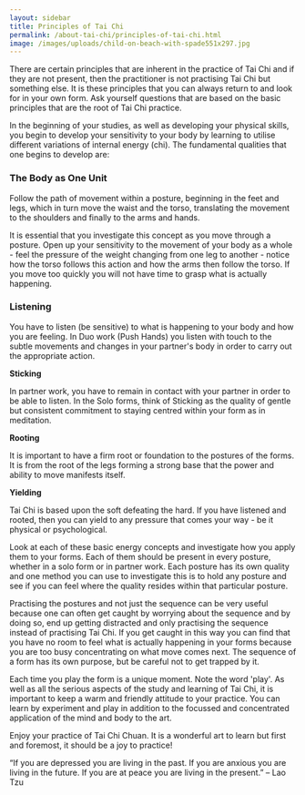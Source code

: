 ```yaml
---
layout: sidebar
title: Principles of Tai Chi
permalink: /about-tai-chi/principles-of-tai-chi.html
image: /images/uploads/child-on-beach-with-spade551x297.jpg
---
```

There are certain principles that are inherent in the practice of Tai Chi and if they are not present, then the practitioner is not practising Tai Chi but something else.  It is these principles that you can always return to and look for in your own form.  Ask yourself questions that are based on the basic principles that are the root of Tai Chi practice.

In the beginning of your studies, as well as developing your physical skills, you begin to develop your sensitivity to your body by learning to utilise different variations of internal energy (chi).  The fundamental qualities that one begins to develop are:

### The Body as One Unit

Follow the path of movement within a posture, beginning in the feet and legs, which in turn move the waist and the torso, translating the movement to the shoulders and finally to the arms and hands.

It is essential that you investigate this concept as you move through a posture.  Open up your sensitivity to the movement of your body as a whole - feel the pressure of the weight changing from one leg to  another - notice how the torso follows this action and how the arms then follow the torso.  If you move too quickly you will not have time to grasp what is actually happening.

### Listening

You have to listen (be sensitive) to what is happening  to your body and how you are feeling.  In Duo work (Push Hands) you listen with touch to the subtle movements and changes in your partner's body in order to carry out the appropriate action.

**Sticking**

In partner work, you have to remain in contact with your partner in order to be able to listen.  In the Solo forms, think of Sticking as the quality of gentle but consistent commitment to staying centred within your form as in meditation.

**Rooting**

It is important to have a firm root or foundation to the postures of the forms. It is from the root of the legs forming a strong base that the power and ability to move manifests itself.

**Yielding**

Tai Chi is based upon the soft defeating the hard.  If you have listened and rooted, then you can yield to any pressure that comes your way - be it physical or psychological.

Look at each of these basic energy concepts and investigate how you apply them to your forms.  Each of them should be present in every posture, whether in a solo form or in partner work.  Each posture has its own quality and one method you can use to investigate this is to hold any posture and see if you can feel where the quality resides within that particular posture.  

Practising the postures and not just the sequence can be very useful because one can often get caught by worrying about the sequence and by doing so, end up getting distracted and only practising the sequence instead of practising Tai Chi.  If you get caught in this way you can find that you have no room to feel what is actually happening in your forms because you are too busy concentrating on what move comes next.  The sequence of a form has its own purpose, but be careful not to get trapped by it.  

Each time you play the form is a unique moment.  Note the word 'play'.  As well as all the serious aspects of the study and learning of Tai Chi, it is important to keep a warm and friendly attitude to your practice.  You can learn by experiment and play in addition to the focussed and concentrated application of the mind and body to the art.

Enjoy your practice of Tai Chi Chuan.  It is a wonderful art to learn but first and foremost, it should be a joy to practice!

“If you are depressed you are living in the past. If you are anxious you are living in the future.
If you are at peace you are living in the present.”
– Lao Tzu
